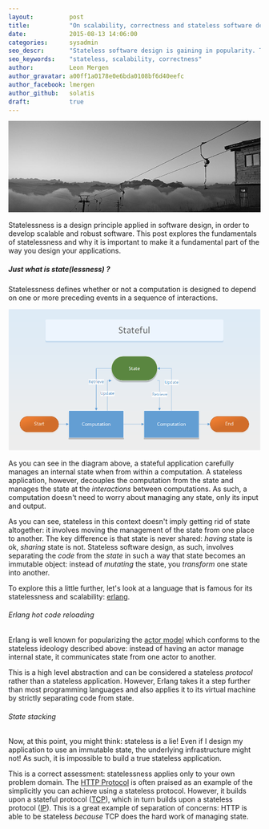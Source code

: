 ```yaml
---
layout:          post
title:           "On scalability, correctness and stateless software design."
date:            2015-08-13 14:06:00
categories:      sysadmin
seo_descr:       "Stateless software design is gaining in popularity. This post explains why you should care."
seo_keywords:    "stateless, scalability, correctness"
author:          Leon Mergen
author_gravatar: a00ff1a0178e0e6bda0108bf6d40eefc
author_facebook: lmergen
author_github:   solatis
draft:           true
---
```

<img src='/images/posts/blog6.jpg' class='blogimage' title='Sharing a ride is a blocking operation' />

Statelessness is a design principle applied in software design, in order to develop scalable and robust software. This post explores the fundamentals of statelessness and why it is important to make it a fundamental part of the way you design your applications.

##### Just what is state(lessness) ?

Statelessness defines whether or not a computation is designed to depend on one or more preceding events in a sequence of interactions.

<img src='/images/posts/blog6a.png' class='blogimage' title='Stateful operation' />

As you can see in the diagram above, a stateful application carefully manages an internal state when from within a computation. A stateless application, however, decouples the computation from the state and manages the state at the *interactions* between computations. As such, a computation doesn't need to worry about managing any state, only its input and output.

As you can see, stateless in this context doesn't imply getting rid of state altogether: it involves moving the management of the state from one place to another. The key difference is that state is never shared: *having* state is ok, *sharing* state is not. Stateless software design, as such, involves separating the *code* from the *state* in such a way that state becomes an immutable object: instead of *mutating* the state, you *transform* one state into another.

To explore this a little further, let's look at a language that is famous for its statelessness and scalability: [erlang](http://www.erlang.org).

###### Erlang hot code reloading

Erlang is well known for popularizing the [actor model](https://en.wikipedia.org/wiki/Actor_model) which conforms to the stateless ideology described above: instead of having an actor manage internal state, it communicates state from one actor to another.

This is a high level abstraction and can be considered a stateless *protocol* rather than a stateless application. However, Erlang takes it a step further than most programming languages and also applies it to its virtual machine by strictly separating code from state.


###### State stacking

Now, at this point, you might think: stateless is a lie! Even if I design my application to use an immutable state, the underlying infrastructure might not! As such, it is impossible to build a true stateless application.

This is a correct assessment: statelessness applies only to your own problem domain. The [HTTP Protocol](https://en.wikipedia.org/wiki/Hypertext_Transfer_Protocol) is often praised as an example of the simplicitly you can achieve using a stateless protocol. However, it builds upon a stateful protocol ([TCP](https://en.wikipedia.org/wiki/Transmission_Control_Protocol)), which in turn builds upon a stateless protocol ([IP](https://en.wikipedia.org/wiki/Internet_Protocol)). This is a great example of separation of concerns: HTTP is able to be stateless *because* TCP does the hard work of managing state. 



<!---

- what is state ?

* everything has state !
* having state is ok, sharing state is not!
* stateless software design: separating code from state
* erlang hot code upgrade example;

- stateless design for scalability

* shared state is ok, if it is close together
** extreme example: relay network of NASA, protocol is stateless
** OS kernel has state: necessary;

* last 10 years, CPUs started bringing more cores, increasing the gap;
* the next 10 years, the gap will only widen;
* every time you lock, you make something single-threaded;
 -> how is a mutex implemented ?

* in the future, the difference between scalability and performance will only decrease! -> stateless design for performance!

- stateless design for correctness

* feel good about making software: correct code
* correct code: compiler guarantees and writing tests
* writing tests is hard and boring, compilers can guarantee things!
* allows you to reason about code
* you don't need an FP language to get your compiler to reason about code (c++)


-->
